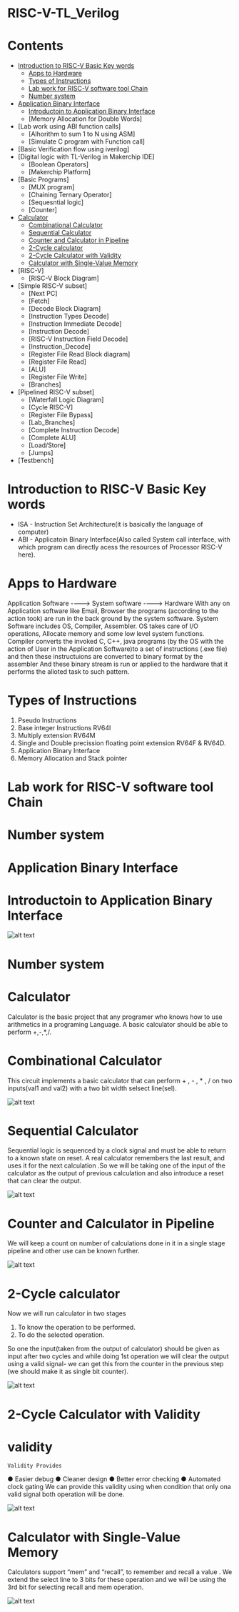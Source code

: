 # RISC-V-TL_Verilog
# Contents
- [Introduction to RISC-V Basic Key words](#Introduction-to-RISC-V-Basic-Key-words )
  - [Apps to Hardware](#Apps-to-Hardware)
  - [Types of Instructions](#Types-of-Instructions)
  - [Lab work for RISC-V software tool Chain](#Lab-work-for-RISC-V-software-tool-Chain)
  - [Number system](#Number-system)
- [Application Binary Interface](#Application-Binary-Interface)
  - [Introductoin to Application Binary Interface](#Introductoin-to-Application-Binary-Interface)
  - [Memory Allocation for Double Words]
- [Lab work using ABI function calls]
  - [Alhorithm to sum 1 to N using ASM]
  - [Simulate C program with Function call]
- [Basic Verification flow using iverilog]  
- [Digital logic with TL-Verilog in Makerchip IDE]
  - [Boolean Operators]
  - [Makerchip Platform]
- [Basic Programs]
  - [MUX program]
  - [Chaining Ternary Operator]
  - [Sequesntial logic]
  - [Counter]
- [Calculator](#calculator)
    - [Combinational Calculator](#combinational-calculator)
    - [Sequential Calculator](#Sequential-Calculator)
    - [Counter and Calculator in Pipeline](#Counter-and-Calculator-in-Pipeline)
    - [2-Cycle calculator](#2-Cycle-calculator)
    - [2-Cycle Calculator with Validity](#2-Cycle-Calculator-with-Validity)
    - [Calculator with Single-Value Memory](#Calculator-with-Single-Value-Memory)
- [RISC-V]   
  - [RISC-V Block Diagram]
- [Simple RISC-V subset]
  - [Next PC]
  - [Fetch]
  - [Decode Block Diagram]
  - [Instruction Types Decode]
  - [Instruction Immediate Decode]
  - [Instruction Decode]
  - [RISC-V Instruction Field Decode]
  - [Instruction_Decode]
  - [Register File Read Block diagram]
  - [Register File Read]
  - [ALU]
  - [Register File Write]
  - [Branches]
- [Pipelined RISC-V subset]
  - [Waterfall Logic Diagram]
  - [Cycle RISC-V]
  - [Register File Bypass]
  - [Lab_Branches]
  - [Complete Instruction Decode]
  - [Complete ALU]
  - [Load/Store]
  - [Jumps]
- [Testbench]

# Introduction to RISC-V Basic Key words
  - ISA - Instruction Set Architecture(it is basically the language of computer)
  - ABI - Applicatoin Binary Interface(Also called System call interface, with which  program can directly acess the resources of Processor RISC-V here).
# Apps to Hardware
  Application Software ----> System software ----> Hardware
  With any on Application software like Email, Browser the programs (according to the action took) are run in the back ground by the system software. System Software includes OS, Compiler, Assembler. OS takes care of I/O operations, Allocate memory and some low level system functions. Compiler converts the invoked C, C++, java programs (by the OS with the action of User in the Application Software)to a set of instructions (.exe file) and then these instructuions are converted to binary format by the assembler And these binary stream is run or applied to the hardware that it performs the alloted task to such pattern.
# Types of Instructions
  1) Pseudo Instructions
  2) Base integer Instructions RV64I
  3) Multiply extension RV64M
  4) Single and Double precission floating point extension RV64F & RV64D.
  5) Application Binary Interface
  6) Memory Allocation and Stack pointer

# Lab work for RISC-V software tool Chain
  
# Number system
 
# Application Binary Interface
  # Introductoin to Application Binary Interface
  
  ![alt text](https://github.com/Shabarish443/RISC-V-TL_Verilog/blob/master/images/ABI.JPG)
  # Number system


# Calculator
  Calculator is the basic project that any programer who knows how to use arithmetics in a programing Language. A basic calculator should be able to perform +,-,*,/. 

# Combinational Calculator
  This circuit implements a basic calculator that can perform + , - , * , / on two inputs(val1 and val2) with a two bit width selsect line(sel).

![alt text](https://github.com/Shabarish443/RISC-V-TL_Verilog/blob/master/images/Calculator.JPG)

# Sequential Calculator
  Sequential logic is sequenced by a clock signal and must be able to return to a known state on reset. A real calculator remembers the last result, and uses it for the next
calculation .So we will be taking one of the input of the calculator as the output of previous calculation and also introduce a reset that can clear the output.

![alt text](https://github.com/Shabarish443/RISC-V-TL_Verilog/blob/master/images/SeqCalculator.JPG)

# Counter and Calculator in Pipeline
  We will keep a count on number of calculations done in it  in a single stage pipeline and other use can be known further.

![alt text](https://github.com/Shabarish443/RISC-V-TL_Verilog/blob/master/images/Cnt%20and%20Calc.JPG)

# 2-Cycle calculator
  Now we will run calculator in two stages 
1) To know the operation to be performed.
2) To do the selected operation.

So one the input(taken from the output of calculator) should be given as input after two cycles and while doing 1st operation we will clear the output using a valid signal- we can get this from the counter in the previous step (we should make it as single bit counter).

![alt text](https://github.com/Shabarish443/RISC-V-TL_Verilog/blob/master/images/CycleCalc.JPG)

# 2-Cycle Calculator with Validity
  # validity
    Validity Provides
  ● Easier debug
  ● Cleaner design
  ● Better error checking
  ● Automated clock gating
We can provide this validity using when condition that only ona valid signal both operation will be done.

![alt text](https://github.com/Shabarish443/RISC-V-TL_Verilog/blob/master/images/CycleCalcwithvalidity.JPG)

# Calculator with Single-Value Memory

  Calculators support “mem” and “recall”, to remember and recall a value . We extend the select line to 3 bits for these operation and we will be using the 3rd bit for selecting recall and mem operation.

![alt text](https://github.com/Shabarish443/RISC-V-TL_Verilog/blob/master/images/Calcwithsinglemem.JPG)


